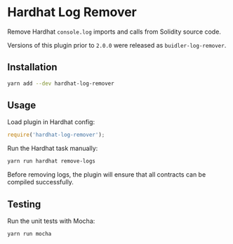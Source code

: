 # Hardhat Log Remover

Remove Hardhat `console.log` imports and calls from Solidity source code.

Versions of this plugin prior to `2.0.0` were released as `buidler-log-remover`.

## Installation

```bash
yarn add --dev hardhat-log-remover
```

## Usage

Load plugin in Hardhat config:

```javascript
require('hardhat-log-remover');
```

Run the Hardhat task manually:

```bash
yarn run hardhat remove-logs
```

Before removing logs, the plugin will ensure that all contracts can be compiled successfully.

## Testing

Run the unit tests with Mocha:

```bash
yarn run mocha
```
